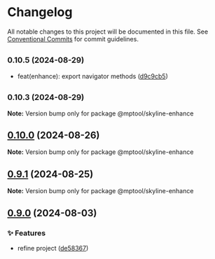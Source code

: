 # Changelog

All notable changes to this project will be documented in this file. See [Conventional Commits](https://conventionalcommits.org) for commit guidelines.

## <small>0.10.5 (2024-08-29)</small>

- feat(enhance): export navigator methods ([d9c9cb5](https://github.com/miniapp-tool/mptool/commit/d9c9cb5))

## <small>0.10.3 (2024-08-29)</small>

**Note:** Version bump only for package @mptool/skyline-enhance

## [0.10.0](https://github.com/miniapp-tool/mptool/compare/v0.9.1...v0.10.0) (2024-08-26)

**Note:** Version bump only for package @mptool/skyline-enhance

## [0.9.1](https://github.com/miniapp-tool/mptool/compare/v0.9.0...v0.9.1) (2024-08-25)

**Note:** Version bump only for package @mptool/skyline-enhance

## [0.9.0](https://github.com/miniapp-tool/mptool/compare/v0.8.6...v0.9.0) (2024-08-03)

### ✨ Features

- refine project ([de58367](https://github.com/miniapp-tool/mptool/commit/de58367ee7ed52a842db0d1ce31b427fd61cfc34))
